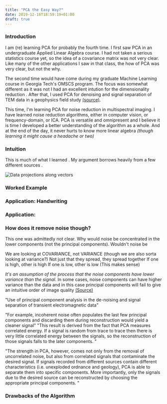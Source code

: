 ```yaml
---
title: "PCA the Easy Way?"
date: 2019-12-16T18:59:19+01:00
draft: true
---
```


### Introduction

I am (re) learning PCA for probably the fourth time. I first saw PCA in an undergraduate Applied Linear Algebra course. I had not taken a serious statistics course yet, so the idea of a covariance matrix was not very clear. Like many of the other applications I saw in that class, the how of PCA was very clear, but not the why. 

The second time would have come during my graduate Machine Learning course in Georgia Tech's OMSCS program. The focus was somewhat different as it was not  I had an excellent intution for the dimensionality reduction . After that, I used PCA for denoising and signal separation of TEM data in a geophysics field study [(source)](https://pdfs.semanticscholar.org/71c0/44b3dafba2d12826cbed9fe473a161c42c49.pdf). 

This time, I'm learning PCA for noise reduction in multispectral imaging. I have learned noise reduction algorithms, either in computer vision, or frequency-domain, or ICA. PCA is versatile and omnipresent and I believe it is time I developed a better understanding of the algorithm as a whole. And at the end of the day, it never hurts to know more linear algebra *(though learning it might cause a headache or two)*

### Intuition 

This is much of what I learned . My argument borrows heavily from a few different sources .

![Data projections along vectors](https://i.imgur.com/BPpYs9K.gif)



### Worked Example 

### Application: Handwriting 

### Application: 

### How does it remove noise though? 

This one was admittedly not clear. Why would noise be concentrated in the lower components (not the principal components). Wouldn't noise be 

We are looking at COVARIANCE, not VARIANCE (though we are also sorta looking at variance?)
Not just that they spread, they spread together
If one is high, other is high
If one is low, other is low 
(This makes sense)

*It's an assumption of the process that the noise components have lower variance than the signal*. In some cases, noise components can have higher variance than the data and in this case principal components will fail to give an intuitive order of image quality [(Source)](http://www2.compute.dtu.dk/pubdb/views/edoc_download.php/209/pdf/imm209.pdf)

"Use of principal component analysis in the de-noising and signal separation of transient electromagnetic data"

"For example, incoherent
noise often populates the last few principal components and discarding them during reconstruction would
yield a cleaner signal"
"This result is derived from the fact that PCA measures correlated energy. If a
signal is random from trace to trace then there is very little correlated energy between the signals, so the
reconstruction of those signals falls to the later components. "


"The strength in PCA, however, comes not only from the removal of uncorrelated noise, but also from
correlated signals that contaminate the desired signal. If signals recorded from different sources contain
different characteristics (i.e. unexploded ordnance and geology), PCA is able to separate them into specific
components. More importantly, only the signals due to the desired source can be reconstructed by choosing
the appropriate principal components. "

### Drawbacks of the Algorithm



<script src="https://cdnjs.cloudflare.com/ajax/libs/mathjax/2.7.0/MathJax.js?config=TeX-AMS-MML_HTMLorMML" type="text/javascript"></script>
